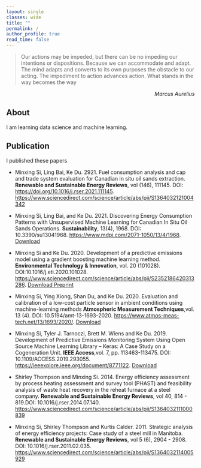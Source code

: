 ```yaml
---
layout: single
classes: wide
title: ""
permalink: /
author_profile: true
read_time: false
---
```


> Our actions may be impeded, but there can be no impeding our intentions or dispositions. Because we can accommodate and adapt. The mind adapts and converts to its own purposes the obstacle to our acting. The impediment to action advances action. What stands in the way becomes the way

<div align="right"><cite>Marcus Aurelius</cite></div>


## About

I am learning data science and machine learning.

## Publication

I published these papers

* Minxing Si, Ling Bai, Ke Du. 2921. Fuel consumption analysis and cap and trade system evaluation for Canadian in situ oil sands extraction. **Renewable and Sustainable Energy Reviews**, vol (146), 111145. DOI: https://doi.org/10.1016/j.rser.2021.111145. <https://www.sciencedirect.com/science/article/abs/pii/S1364032121004342>

* Minxing Si, Ling Bai, and Ke Du. 2021. Discovering Energy Consumption Patterns with Unsupervised Machine Learning for Canadian In Situ Oil Sands Operations. **Sustainability**, 13(4), 1968. DOI: 10.3390/su13041968. <https://www.mdpi.com/2071-1050/13/4/1968>. [Download](./assets/files/sustainability-13-01968-v2.pdf)

* Minxing Si and Ke Du. 2020. Development of a predictive emissions model using a gradient boosting machine learning method. **Environmental Technology & Innovation**, vol. 20 (101028). DOI:10.1016/j.eti.2020.101028. <https://www.sciencedirect.com/science/article/abs/pii/S2352186420313286>. [Download Preprint](./assets/files/PEMS_XGBoost_ETI.pdf)

* Minxing Si, Ying Xiong, Shan Du, and Ke Du. 2020. Evaluation and calibration of a low-cost particle sensor in ambient conditions using machine-learning methods **Atmospheric Measurement Techniques**,vol. 13 (4). DOI: 10.5194/amt-13-1693-2020. <https://www.atmos-meas-tech.net/13/1693/2020/>. [Download](./assets/files/AMT_Sensor.pdf)

* Minxing Si, Tyler J. Tarnoczi, Brett M. Wiens and Ke Du. 2019. Development of Predictive Emissions Monitoring System Using Open Source Machine Learning Library – Keras: A Case Study on a Cogeneration Unit. **IEEE Access**,vol. 7, pp. 113463-113475. DOI: 10.1109/ACCESS.2019.293055. <https://ieeexplore.ieee.org/document/8771122>. [Download](./assets/files/IEEE_PEMS.pdf)

* Shirley Thompson and Minxing Si. 2014. Energy efficiency assessment by process heating assessment and survey tool (PHAST) and feasibility analysis of waste heat recovery in the reheat furnace at a steel company. **Renewable and Sustainable Energy Reviews**, vol 40, 814 - 819.DOI: 10.1016/j.rser.2014.07.140. <https://www.sciencedirect.com/science/article/abs/pii/S1364032111000839>

* Minxing Si, Shirley Thompson and Kurtis Calder. 2011. Strategic analysis of energy efficiency projects: Case study of a steel mill in Manitoba. **Renewable and Sustainable Energy Reviews**, vol 5 (6), 2904 - 2908. DOI: 10.1016/j.rser.2011.02.035. <https://www.sciencedirect.com/science/article/abs/pii/S1364032114005929>
